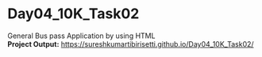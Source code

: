 # Day04_10K_Task02
General Bus pass Application by using HTML</br>
**Project Output:** https://sureshkumartibirisetti.github.io/Day04_10K_Task02/
